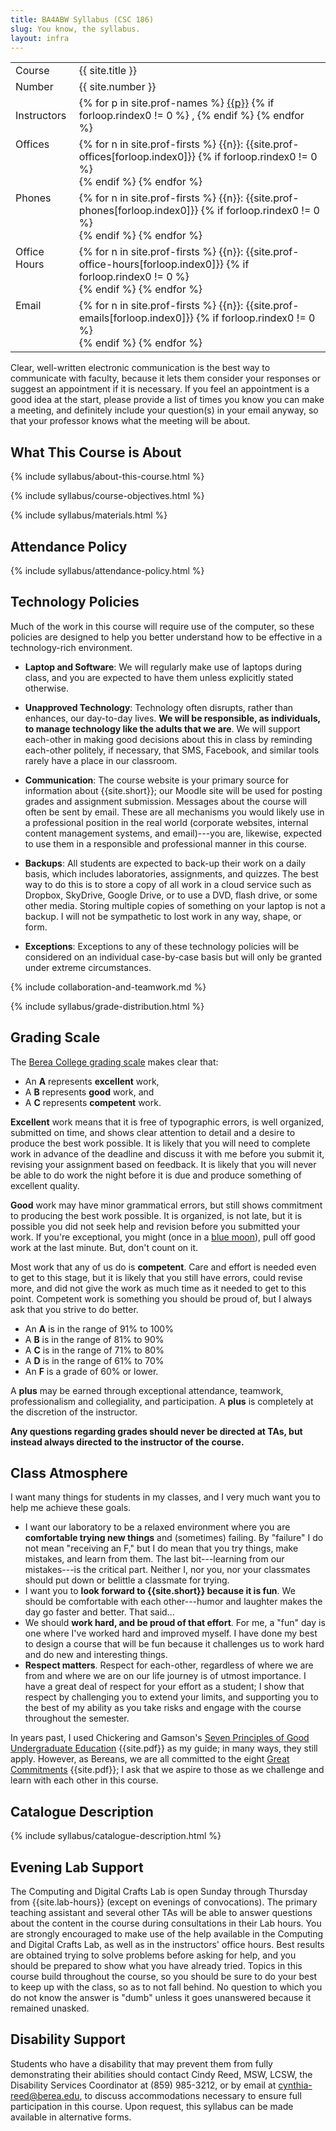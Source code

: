 ```yaml
---
title: BA4ABW Syllabus (CSC 186)
slug: You know, the syllabus.
layout: infra
---
```


<table>
  <tr>
    <td>Course</td>
    <td> {{ site.title }}</td>
  </tr>
  <tr>
    <td>Number</td>
    <td> {{ site.number }}</td>
  </tr>
  <tr>
    <td>Instructors </td>
    <td>
      {% for p in site.prof-names %}
        <a href="{{site.prof-urls[forloop.index0]}}">{{p}}</a>
        {% if forloop.rindex0 != 0 %}
        ,
        {% endif %}
      {% endfor %}
    </td>
  </tr>
  <tr>
    <td valign="top">Offices</td>
    <td>
      {% for n in site.prof-firsts %}
      <span style="color:{{site.highlight}};">{{n}}</span>: {{site.prof-offices[forloop.index0]}}
        {% if forloop.rindex0 != 0 %}
        <br/>
        {% endif %}
      {% endfor %}
    </td>
  </tr>
  <tr>
	<td valign="top">Phones</td>
	<td>
    {% for n in site.prof-firsts %}
    <span style="color:{{site.highlight}};">{{n}}</span>: {{site.prof-phones[forloop.index0]}}
      {% if forloop.rindex0 != 0 %}
      <br/>
      {% endif %}
    {% endfor %}
  </td>
  </tr>
  <tr>
	<td valign="top">Office Hours</td>
	<td> 
    {% for n in site.prof-firsts %}
    <span style="color:{{site.highlight}};">{{n}}</span>: {{site.prof-office-hours[forloop.index0]}}
      {% if forloop.rindex0 != 0 %}
      <br/>
      {% endif %}
    {% endfor %}
  </td>
  </tr>
  <tr>
    <td valign="top">Email</td>
    <td>
      {% for n in site.prof-firsts %}
      <span style="color:{{site.highlight}};">{{n}}</span>: {{site.prof-emails[forloop.index0]}}
        {% if forloop.rindex0 != 0 %}
        <br/>
        {% endif %}
      {% endfor %}
    </td>
  </tr>
</table>

Clear, well-written electronic communication is the best way to communicate with faculty, because it lets them consider your  responses or suggest an appointment if it is necessary. If you feel an appointment is a good idea at the start, please provide a list of times you know you can make a meeting, and definitely include your question(s) in your email anyway, so  that your professor knows what the meeting will be about.

## What This Course is About

{% include syllabus/about-this-course.html %}

{% include syllabus/course-objectives.html %}

{% include syllabus/materials.html %}

## Attendance Policy

{% include syllabus/attendance-policy.html %}

## Technology Policies 

Much of the work in this course will require use of the computer, so these policies are designed to help you better understand how to be effective in a technology-rich environment. 

* **Laptop and Software**: We will regularly make use of laptops during class, and you are expected to have them unless explicitly stated otherwise.

* **Unapproved Technology**: Technology often disrupts, rather than enhances, our day-to-day lives. **We will be responsible, as individuals, to manage technology like the adults that we are**. We will support each-other in making good decisions about this in class by reminding each-other politely, if necessary, that SMS, Facebook, and similar tools rarely have a place in our classroom.

* **Communication**: The course website is your primary source for information about {{site.short}}; our Moodle site will be used for posting grades and assignment submission. Messages about the course will often be sent by email. These are all mechanisms you would likely use in a professional position in the real world (corporate websites, internal content management systems, and email)---you are, likewise, expected to use them in a responsible and professional manner in this course.

* **Backups**: All students are expected to back-up their work on a daily basis, which includes laboratories, assignments, and quizzes. The best way to do this is to store a copy of all work in a cloud service such as Dropbox, SkyDrive, Google Drive, or to use a DVD, flash drive, or some other media. Storing multiple copies of something on your laptop is not a backup. I will not be sympathetic to lost work in any way, shape, or form.

* **Exceptions**: Exceptions to any of these technology policies will be considered on an individual case-by-case basis but will only be granted under extreme circumstances. 

{% include collaboration-and-teamwork.md %}

{% include syllabus/grade-distribution.html %}

## Grading Scale

The [Berea College grading scale](http://www.berea.edu/cataloghandbook/academics/aps/grades/gradingscale.asp) makes clear that:

* An **A** represents **excellent** work,
* A **B** represents **good** work, and
* A **C** represents **competent** work.

**Excellent** work means that it is free of typographic errors, is well organized, submitted on time, and shows clear attention to detail and a desire to produce the best work possible. It is likely that you will need to complete work in advance of the deadline and discuss it with me before you submit it, revising your assignment based on feedback. It is likely that you will never be able to do work the night before it is due and produce something of excellent quality.

**Good** work may have minor grammatical errors, but still shows commitment to producing the best work possible. It is organized, is not late, but it is possible you did not seek help and revision before you submitted your work. If you're exceptional, you might (once in a [blue moon](http://www.youtube.com/watch?v=cxjaQV0ob2E)), pull off good work at the last minute. But, don't count on it.

Most work that any of us do is **competent**. Care and effort is needed even to get to this stage, but it is likely that you still have errors, could revise more, and did not give the work as much time as it needed to get to this point. Competent work is something you should be proud of, but I always ask that you strive to do better.

* An **A** is in the range of 91% to 100%
* A **B** is in the range of 81% to 90%
* A **C** is in the range of 71% to 80%
* A **D** is in the range of 61% to 70%
* An **F** is a grade of 60% or lower.

A **plus** may be earned through exceptional attendance, teamwork, professionalism and collegiality, and participation. A **plus** is completely at the discretion of the instructor.

**Any questions regarding grades should never be directed at TAs, but instead always directed to the instructor of the course.**

## Class Atmosphere

I want many things for students in my classes, and I very much want you to help me achieve these goals. 

* I want our laboratory to be a relaxed environment where you are **comfortable trying new things** and (sometimes) failing. By "failure" I do not mean "receiving an F," but I do mean that you try things, make mistakes, and learn from them. The last bit---learning from our mistakes---is the critical part. Neither I, nor you, nor your classmates should put down or belittle a classmate for trying.
* I want you to **look forward to {{site.short}} because it is fun**. We should be comfortable with each other---humor and laughter makes the day go faster and better. That said...
* We should **work hard, and be proud of that effort**. For me, a "fun" day is one where I've worked hard and improved myself. I have done my best to design a course that will be fun because it challenges us to work hard and do new and interesting things.
* **Respect matters**. Respect for each-other, regardless of where we are from and where we are on our life journey is of utmost importance. I have a great deal of respect for your effort as a student; I show that respect by challenging you to extend your limits, and supporting you to the best of my ability as you take risks and engage with the course throughout the semester. 

In years past, I used Chickering and Gamson's [Seven Principles of Good Undergraduate Education]({{site.media}}/seven-principles.pdf) {{site.pdf}} as my guide; in many ways, they still apply. However, as Bereans, we are all committed to the eight [Great Commitments]({{site.media}}/berea-college-great-commitments.pdf) {{site.pdf}}; I ask that we aspire to those as we challenge and learn with each other in this course.

## Catalogue Description

{% include syllabus/catalogue-description.html %}

## Evening Lab Support

The Computing and Digital Crafts Lab is open Sunday through Thursday from {{site.lab-hours}} (except on evenings of convocations). The primary teaching assistant and several other TAs will be able to answer questions about the content in the course during consultations in their  Lab hours. You are strongly encouraged to make use of the help available in the Computing and Digital Crafts Lab, as well as in the instructors' office hours. Best results are obtained trying to solve problems before asking for help, and you should be prepared to show what you have already tried. Topics in this course build throughout the course, so you should be sure to do your best to keep up with the class, so as to not fall behind. No question to which you do not know the answer is "dumb" unless it goes unanswered because it remained unasked. 

## Disability Support

Students who have a disability that may prevent them from fully demonstrating their abilities should contact Cindy Reed, MSW, LCSW, the Disability Services Coordinator at (859) 985-3212, or by email at <a href="mailto:cynthia-reed@berea.edu">cynthia-reed@berea.edu</a>, to discuss accommodations necessary to ensure full participation in this course.  Upon request, this syllabus can be made available in alternative forms.
